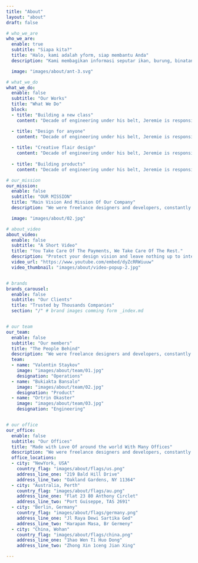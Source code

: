 ```yaml
---
title: "About"
layout: "about"
draft: false

# who_we_are
who_we_are:
  enable: true
  subtitle: "Siapa kita?"
  title: "Halo, kami adalah yform, siap membantu Anda"
  description: "Kami membagikan informasi seputar ikan, burung, binatang, tanaman, pertanian, dan buah-buahan. Semoga dapat bermanfaat. Terima kasih :)"

  image: "images/about/ant-3.svg"

# what_we_do
what_we_do:
  enable: false
  subtitle: "Our Works"
  title: "What We Do"
  block:
  - title: "Building a new class"
    content: "Decade of engineering under his belt, Jeremie is responsible for technical infrastructure and feature development. In Flow, wherever things just work is understanding developing complex systems"

  - title: "Design for anyone"
    content: "Decade of engineering under his belt, Jeremie is responsible for technical infrastructure and feature development. In Flow, wherever things just work is understanding developing complex systems"
    
  - title: "Creative flair design"
    content: "Decade of engineering under his belt, Jeremie is responsible for technical infrastructure and feature development. In Flow, wherever things just work is understanding developing complex systems"
    
  - title: "Building products"
    content: "Decade of engineering under his belt, Jeremie is responsible for technical infrastructure and feature development. In Flow, wherever things just work is understanding developing complex systems"

# our_mission
our_mission:
  enable: false
  subtitle: "OUR MISSION"
  title: "Main Vision And Mission Of Our Company"
  description: "We were freelance designers and developers, constantly finding ourselve deep vague feedback. leaving a notes from the sticky note piece ."

  image: "images/about/02.jpg"

# about_video
about_video:
  enable: false
  subtitle: "A Short Video"
  title: "You Take Care Of The Payments, We Take Care Of The Rest."
  description: "Protect your design vision and leave nothing up to interpretation with interaction recipes. Quickly share and access all your team members interactions by using libraries, ensuring consistcy throughout the."
  video_url: "https://www.youtube.com/embed/dyZcRRWiuuw"
  video_thumbnail: "images/about/video-popup-2.jpg"


# brands
brands_carousel:
  enable: false
  subtitle: "Our Clients"
  title: "Trusted by Thousands Companies"
  section: "/" # brand images comming form _index.md


# our team
our_team:
  enable: false
  subtitle: "Our members"
  title: "The People Behind"
  description: "We were freelance designers and developers, constantly finding <br> ourselves deep in vague feedback. This made every client and team"
  team:
  - name: "Valentin Staykov"
    image: "images/about/team/01.jpg"
    designation: "Operations"
  - name: "Bukiakta Bansalo"
    image: "images/about/team/02.jpg"
    designation: "Product"
  - name: "Ortrin Okaster"
    image: "images/about/team/03.jpg"
    designation: "Engineering"


# our office
our_office:
  enable: false
  subtitle: "Our Offices"
  title: "Made with Love Of around the world With Many Offices"
  description: "We were freelance designers and developers, constantly finding <br> ourselves deep in vague feedback. This made every client and team"
  office_locations:
  - city: "NewYork, USA"
    country_flag: "images/about/flags/us.png"
    address_line_one: "219 Bald Hill Drive"
    address_line_two: "Oakland Gardens, NY 11364"
  - city: "Australia, Perth"
    country_flag: "images/about/flags/au.png"
    address_line_one: "Flat 23 80 Anthony Circlet"
    address_line_two: "Port Guiseppe, TAS 2691"
  - city: "Berlin, Germany"
    country_flag: "images/about/flags/germany.png"
    address_line_one: "Jl Raya Dewi Sartika Ged"
    address_line_two: "Harapan Masa, Br Germeny"
  - city: "China, Wohan"
    country_flag: "images/about/flags/china.png"
    address_line_one: "1hao Wen Ti Huo Dong"
    address_line_two: "Zhong Xin 1ceng Jian Xing"

---
```

